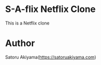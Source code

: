 # S-A-flix Netflix Clone

This is a Netflix clone

# Author

Satoru Akiyama(https://satoruakiyama.com)
